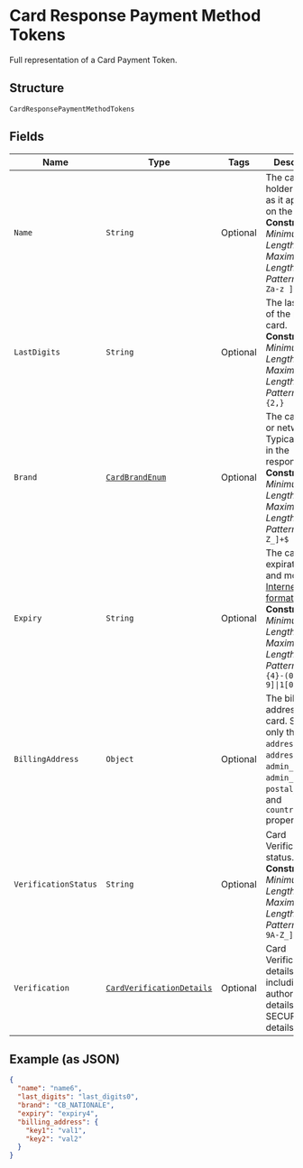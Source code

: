 
# Card Response Payment Method Tokens

Full representation of a Card Payment Token.

## Structure

`CardResponsePaymentMethodTokens`

## Fields

| Name | Type | Tags | Description | Getter | Setter |
|  --- | --- | --- | --- | --- | --- |
| `Name` | `String` | Optional | The card holder's name as it appears on the card.<br>**Constraints**: *Minimum Length*: `2`, *Maximum Length*: `300`, *Pattern*: `^[A-Za-z ]+$` | String getName() | setName(String name) |
| `LastDigits` | `String` | Optional | The last digits of the payment card.<br>**Constraints**: *Minimum Length*: `2`, *Maximum Length*: `4`, *Pattern*: `[0-9]{2,}` | String getLastDigits() | setLastDigits(String lastDigits) |
| `Brand` | [`CardBrandEnum`](../../doc/models/card-brand-enum.md) | Optional | The card brand or network. Typically used in the response.<br>**Constraints**: *Minimum Length*: `1`, *Maximum Length*: `255`, *Pattern*: `^[A-Z_]+$` | CardBrandEnum getBrand() | setBrand(CardBrandEnum brand) |
| `Expiry` | `String` | Optional | The card expiration year and month, in [Internet date format](https://tools.ietf.org/html/rfc3339#section-5.6).<br>**Constraints**: *Minimum Length*: `7`, *Maximum Length*: `7`, *Pattern*: `^[0-9]{4}-(0[1-9]\|1[0-2])$` | String getExpiry() | setExpiry(String expiry) |
| `BillingAddress` | `Object` | Optional | The billing address for this card. Supports only the `address_line_1`, `address_line_2`, `admin_area_1`, `admin_area_2`, `postal_code`, and `country_code` properties. | Object getBillingAddress() | setBillingAddress(Object billingAddress) |
| `VerificationStatus` | `String` | Optional | Card Verification status.<br>**Constraints**: *Minimum Length*: `1`, *Maximum Length*: `255`, *Pattern*: `^[0-9A-Z_]+$` | String getVerificationStatus() | setVerificationStatus(String verificationStatus) |
| `Verification` | [`CardVerificationDetails`](../../doc/models/card-verification-details.md) | Optional | Card Verification details including the authorization details and 3D SECURE details. | CardVerificationDetails getVerification() | setVerification(CardVerificationDetails verification) |

## Example (as JSON)

```json
{
  "name": "name6",
  "last_digits": "last_digits0",
  "brand": "CB_NATIONALE",
  "expiry": "expiry4",
  "billing_address": {
    "key1": "val1",
    "key2": "val2"
  }
}
```


